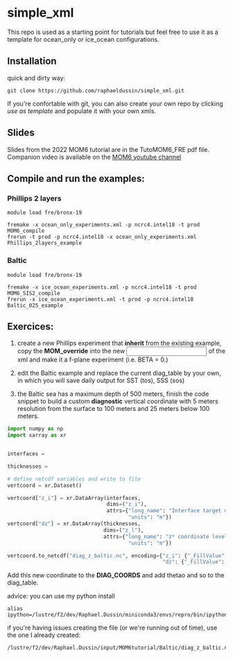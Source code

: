 # simple_xml

This repo is used as a starting point for tutorials but feel free to use it as a template
for ocean_only or ice_ocean configurations.

## Installation

quick and dirty way:

```
git clone https://github.com/raphaeldussin/simple_xml.git
```

If you're confortable with git, you can also create your own repo by clicking *use as template*
and populate it with your own xmls.


## Slides

Slides from the 2022 MOM6 tutorial are in the TutoMOM6_FRE pdf file.
Companion video is available on the [MOM6 youtube channel](https://www.youtube.com/channel/UCKygVh-QqjYhcW2IbliWsUg/videos)


## Compile and run the examples:

### Phillips 2 layers

```
module load fre/bronx-19

fremake -x ocean_only_experiments.xml -p ncrc4.intel18 -t prod MOM6_compile
frerun -t prod -p ncrc4.intel18 -x ocean_only_experiments.xml Phillips_2layers_example
```

### Baltic

```
module load fre/bronx-19

fremake -x ice_ocean_experiments.xml -p ncrc4.intel18 -t prod MOM6_SIS2_compile
frerun -x ice_ocean_experiments.xml -t prod -p ncrc4.intel18 Baltic_025_example
```

## Exercices:

1. create a new Phillips experiment that **inherit** from the existing example,
copy the **MOM_override** into the new **<input>** of the xml and make it a f-plane
experiment (i.e. BETA = 0.)

2. edit the Baltic example and replace the current diag_table by your own, in which you
will save daily output for SST (tos), SSS (sos)

3. the Baltic sea has a maximum depth of 500 meters, finish the code snippet to build a custom
**diagnostic** vertical coordinate with 5 meters resolution from the surface to 100 meters and
25 meters below 100 meters.

```python
import numpy as np
import xarray as xr


interfaces =

thicknesses =

# define netcdf variables and write to file
vertcoord = xr.Dataset()

vertcoord["z_i"] = xr.DataArray(interfaces,
                                dims=("z_i"),
                                attrs={"long_name": "Interface target depth",
                                       "units": "m"})
vertcoord["dz"] = xr.DataArray(thicknesses,
                               dims=("z_l"),
                               attrs={"long_name": "z* coordinate level thickness",
                                       "units": "m"})

vertcoord.to_netcdf("diag_z_baltic.nc", encoding={"z_i": {"_FillValue": 1e+20},
                                                  "dz": {"_FillValue": 1e+20}})

```

Add this new coordinate to the **DIAG_COORDS** and add thetao and so to the diag_table.

advice: you can use my python install

```
alias ipython=/lustre/f2/dev/Raphael.Dussin/miniconda3/envs/repro/bin/ipython
```

if you're having issues creating the file (or we're running out of time), use the one I already created:

```
/lustre/f2/dev/Raphael.Dussin/input/MOM6tutorial/Baltic/diag_z_baltic.nc
```
